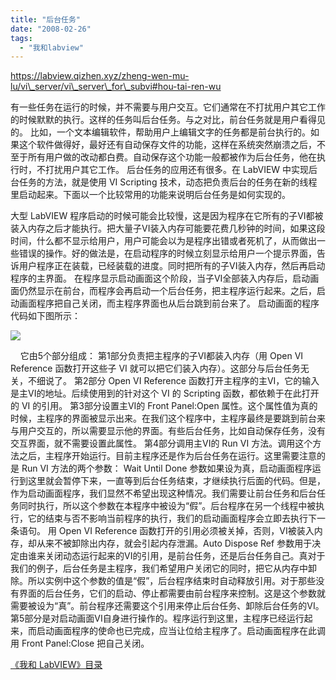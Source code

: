 ```yaml
---
title: "后台任务"
date: "2008-02-26"
tags: 
  - "我和labview"
---
```


https://labview.qizhen.xyz/zheng-wen-mu-lu/vi\_server/vi\_server\_for\_subvi#hou-tai-ren-wu

有一些任务在运行的时候，并不需要与用户交互。它们通常在不打扰用户其它工作的时候默默的执行。这样的任务叫后台任务。与之对比，前台任务就是用户看得见的。 比如，一个文本编辑软件，帮助用户上编辑文字的任务都是前台执行的。如果这个软件做得好，最好还有自动保存文件的功能，这样在系统突然崩溃之后，不至于所有用户做的改动都白费。自动保存这个功能一般都被作为后台任务，他在执行时，不打扰用户其它工作。 后台任务的应用还有很多。在 LabVIEW 中实现后台任务的方法，就是使用 VI Scripting 技术，动态把负责后台的任务在新的线程里启动起来。下面以一个比较常用的功能来说明后台任务是如何实现的。

大型 LabVIEW 程序启动的时候可能会比较慢，这是因为程序在它所有的子VI都被装入内存之后才能执行。把大量子VI装入内存可能要花费几秒钟的时间，如果这段时间，什么都不显示给用户，用户可能会以为是程序出错或者死机了，从而做出一些错误的操作。好的做法是，在启动程序的时候立刻显示给用户一个提示界面，告诉用户程序正在装载，已经装载的进度。同时把所有的子VI装入内存，然后再启动程序的主界面。 在程序显示启动画面这个阶段，当子VI全部装入内存后，启动画面仍然显示在前台，而程序会再启动一个后台任务，把主程序运行起来。之后，启动画面程序把自己关闭，而主程序界面也从后台跳到前台来了。 启动画面的程序代码如下图所示：

![](http://q0aida.bay.livefilestore.com/y1pxGfiphRHa8ijURZiMSnQ4SmdxctYkcW_FRQpeGxFN2nGIfNDPBJsU4WYxtzWBA-5ohzJV5JVYsZl6qdvF3Kw1j2ilbAPnrNj?PARTNER=WRITER)

    它由5个部分组成： 第1部分负责把主程序的子VI都装入内存（用 Open VI Reference 函数打开这些子 VI 就可以把它们装入内存）。这部分与后台任务无关，不细说了。 第2部分 Open VI Reference 函数打开主程序的主VI，它的输入是主VI的地址。后续使用到的针对这个 VI 的 Scripting 函数，都依赖于在此打开的 VI 的引用。 第3部分设置主VI的 Front Panel:Open 属性。这个属性值为真的时候，主程序的界面被显示出来。在我们这个程序中，主程序最终是要跳到前台来与用户交互的，所以需要显示他的界面。有些后台任务，比如自动保存任务，没有交互界面，就不需要设置此属性。 第4部分调用主VI的 Run VI 方法。调用这个方法之后，主程序开始运行。目前主程序还是作为后台任务在运行。这里需要注意的是 Run VI 方法的两个参数： Wait Until Done 参数如果设为真，启动画面程序运行到这里就会暂停下来，一直等到后台任务结束，才继续执行后面的代码。但是，作为启动画面程序，我们显然不希望出现这种情况。我们需要让前台任务和后台任务同时执行，所以这个参数在本程序中被设为“假”。后台程序在另一个线程中被执行，它的结束与否不影响当前程序的执行，我们的启动画面程序会立即去执行下一条语句。 用 Open VI Reference 函数打开的引用必须被关掉，否则，VI被装入内存，却从来不被卸除出内存，就会引起内存泄漏。Auto Dispose Ref 参数用于决定由谁来关闭动态运行起来的VI的引用，是前台任务，还是后台任务自己。真对于我们的例子，后台任务是主程序，我们希望用户关闭它的同时，把它从内存中卸除。所以实例中这个参数的值是“假”，后台程序结束时自动释放引用。对于那些没有界面的后台任务，它们的启动、停止都需要由前台程序来控制。这是这个参数就需要被设为“真”。前台程序还需要这个引用来停止后台任务、卸除后台任务的VI。 第5部分是对启动画面VI自身进行操作的。程序运行到这里，主程序已经运行起来，而启动画面程序的使命也已完成，应当让位给主程序了。启动画面程序在此调用 Front Panel:Close 把自己关闭。

[《我和 LabVIEW》目录](https://lv.qizhen.xyz/)
